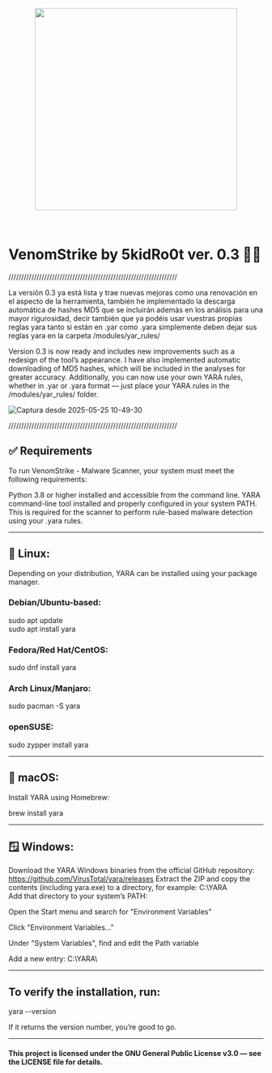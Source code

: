 <p align="center">
  <img src="https://media.giphy.com/media/YRDuN32tiOevbMTNMK/giphy.gif?cid=ecf05e479otb19ifyhrsabvn4sfkl9m6g8jjdgto7vdz2zmj&ep=v1_stickers_search&rid=giphy.gif&ct=s" width="400" />
</p>

<br>

# VenomStrike by 5kidRo0t ver. 0.3 🏴‍☠️

//////////////////////////////////////////////////////////////////

La versión 0.3 ya está lista y trae nuevas mejoras como una renovación en el aspecto de la herramienta, también he implementado la descarga automática de hashes MD5
que se incluirán además en los análisis para una mayor rigurosidad, decir también que ya podéis usar vuestras propias reglas yara tanto si están en .yar como .yara
simplemente deben dejar sus reglas yara en la carpeta /modules/yar_rules/

Version 0.3 is now ready and includes new improvements such as a redesign of the tool’s appearance. I have also implemented automatic downloading of MD5 hashes, which will be included in the analyses for greater accuracy. Additionally, you can now use your own YARA rules, whether in .yar or .yara format — just place your YARA rules in the /modules/yar_rules/ folder.

![Captura desde 2025-05-25 10-49-30](https://github.com/user-attachments/assets/7cbb0081-7b56-4e96-9f79-8d65865ece22)

//////////////////////////////////////////////////////////////////


## ✅ Requirements
To run VenomStrike - Malware Scanner, your system must meet the following requirements:

Python 3.8 or higher installed and accessible from the command line.
YARA command-line tool installed and properly configured in your system PATH. This is required for the scanner to perform rule-based malware detection using your .yara rules.

-------------------------------------------------------------------------------------------------------------------------------------

## 🐧 Linux:
Depending on your distribution, YARA can be installed using your package manager.

### Debian/Ubuntu-based:

sudo apt update  
sudo apt install yara

### Fedora/Red Hat/CentOS:

sudo dnf install yara

### Arch Linux/Manjaro:

sudo pacman -S yara

### openSUSE:

sudo zypper install yara

-------------------------------------------------------------------------------------------------------------------------------------

## 🍎 macOS:
Install YARA using Homebrew:

brew install yara

-------------------------------------------------------------------------------------------------------------------------------------

## 🪟 Windows:
Download the YARA Windows binaries from the official GitHub repository: https://github.com/VirusTotal/yara/releases
Extract the ZIP and copy the contents (including yara.exe) to a directory, for example: C:\YARA\
Add that directory to your system’s PATH:

Open the Start menu and search for "Environment Variables"

Click "Environment Variables…"

Under "System Variables", find and edit the Path variable

Add a new entry: C:\YARA\

------------------------------------------------------------------------------------------------------------------------------------

## To verify the installation, run:

yara --version

If it returns the version number, you’re good to go.

---

#### This project is licensed under the GNU General Public License v3.0 — see the LICENSE file for details.
